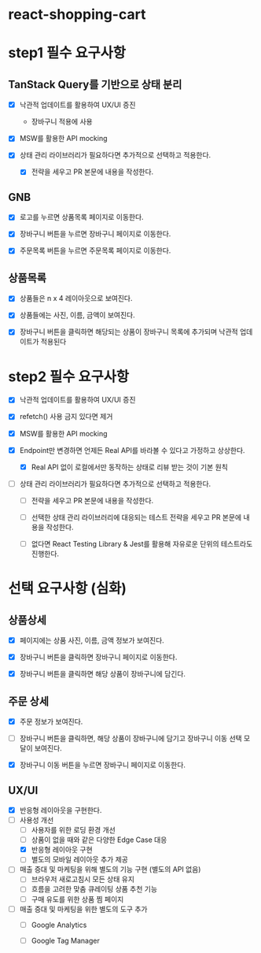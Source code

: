 # react-shopping-cart

# step1 필수 요구사항

##  TanStack Query를 기반으로 상태 분리

- [x] 낙관적 업데이트를 활용하여 UX/UI 증진
  - 장바구니 적용에 사용

- [x] MSW를 활용한 API mocking

- [x] 상태 관리 라이브러리가 필요하다면 추가적으로 선택하고 적용한다.
    - [x] 전략을 세우고 PR 본문에 내용을 작성한다.

## GNB

- [x] 로고를 누르면 상품목록 페이지로 이동한다.
- [x] 장바구니 버튼을 누르면 장바구니 페이지로 이동한다.
- [x] 주문목록 버튼을 누르면 주문목록 페이지로 이동한다.


## 상품목록

- [x] 상품들은 n x 4 레이아웃으로 보여진다.
- [x] 상품들에는 사진, 이름, 금액이 보여진다.
- [x] 장바구니 버튼을 클릭하면 해당되는 상품이 장바구니 목록에 추가되며 낙관적 업데이트가 적용된다


# step2 필수 요구사항


- [x] 낙관적 업데이트를 활용하여 UX/UI 증진
- [x] refetch() 사용 금지 있다면 제거

- [x] MSW를 활용한 API mocking
- [x] Endpoint만 변경하면 언제든 Real API를 바라볼 수 있다고 가정하고 상상한다.
  - [x] Real API 없이 로컬에서만 동작하는 상태로 리뷰 받는 것이 기본 원칙

- [ ] 상태 관리 라이브러리가 필요하다면 추가적으로 선택하고 적용한다.
    - [ ] 전략을 세우고 PR 본문에 내용을 작성한다.
    - [ ] 선택한 상태 관리 라이브러리에 대응되는 테스트 전략을 세우고 PR 본문에 내용을 작성한다.
    - [ ] 없다면 React Testing Library & Jest를 활용해 자유로운 단위의 테스트라도 진행한다.


# 선택 요구사항 (심화)

## 상품상세

- [x] 페이지에는 상품 사진, 이름, 금액 정보가 보여진다.
- [x] 장바구니 버튼을 클릭하면 장바구니 페이지로 이동한다.
- [x] 장바구니 버튼을 클릭하면 해당 상품이 장바구니에 담긴다.


## 주문 상세

- [x] 주문 정보가 보여진다.
- [ ] 장바구니 버튼을 클릭하면, 해당 상품이 장바구니에 담기고 장바구니 이동 선택 모달이 보여진다.
- [x] 장바구니 이동 버튼을 누르면 장바구니 페이지로 이동한다.


## UX/UI

- [x] 반응형 레이아웃을 구현한다.
- [ ] 사용성 개선
    - [ ] 사용자를 위한 로딩 환경 개선
    - [ ] 상품이 없을 때와 같은 다양한 Edge Case 대응
    - [x] 반응형 레이아웃 구현
    - [ ] 별도의 모바일 레이아웃 추가 제공

- [ ] 매출 증대 및 마케팅을 위해 별도의 기능 구현 (별도의 API 없음)
    - [ ] 브라우저 새로고침시 모든 상태 유지
    - [ ] 흐름을 고려한 맞춤 큐레이팅 상품 추천 기능
    - [ ] 구매 유도를 위한 상품 찜 페이지

- [ ] 매출 증대 및 마케팅을 위한 별도의 도구 추가
    - [ ] Google Analytics
    - [ ] Google Tag Manager

